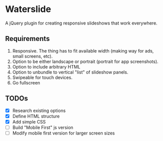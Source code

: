 Waterslide
==========

A jQuery plugin for creating responsive slideshows that work everywhere.

## Requirements

1. Responsive. The thing has to fit available width (making way for ads, small screens, etc).
2. Option to be either landscape or portrait (portrait for app screenshots).
3. Option to include arbitrary HTML
4. Option to unbundle to vertical "list" of slideshow panels.
5. Swipeable for touch devices.
6. Go fullscreen

## TODOs

- [x] Research existing options
- [x] Define HTML structure
- [x] Add simple CSS
- [ ] Build "Mobile First" js version
- [ ] Modify mobile first version for larger screen sizes